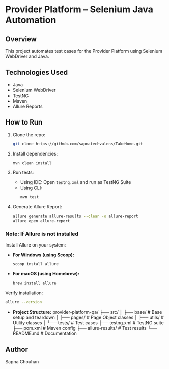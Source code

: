 # Provider Platform – Selenium Java Automation

## Overview

This project automates test cases for the Provider Platform using Selenium WebDriver and Java.

## Technologies Used

- Java  
- Selenium WebDriver  
- TestNG  
- Maven  
- Allure Reports  

## How to Run

1. Clone the repo:
   ```bash
   git clone https://github.com/sapnatechvalens/TakeHome.git
   ```
2. Install dependencies:
   ```bash
   mvn clean install
   ```
3. Run tests:
   - Using IDE: Open `testng.xml` and run as TestNG Suite
   - Using CLI:
     ```bash
     mvn test
     ```

4. Generate Allure Report:
   ```bash
   allure generate allure-results --clean -o allure-report
   allure open allure-report
   ```

### Note: If Allure is not installed

Install Allure on your system:

- **For Windows (using Scoop):**
  ```bash
  scoop install allure
  ```

- **For macOS (using Homebrew):**
  ```bash
  brew install allure
  ```

Verify installation:
```bash
allure --version
```
- **Project Structure:**
provider-platform-qa/
├── src/
│   ├── base/        # Base setup and teardown
│   ├── pages/       # Page Object classes
│   ├── utils/       # Utility classes
│   └── tests/       # Test cases
├── testng.xml       # TestNG suite
├── pom.xml          # Maven config
├── allure-results/  # Test results
└── README.md        # Documentation
## Author
Sapna Chouhan
